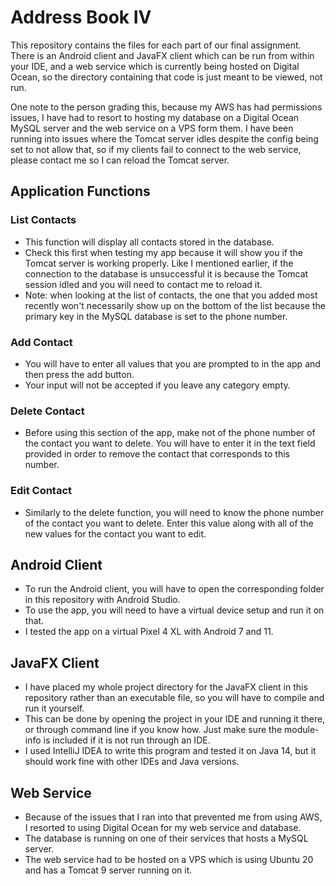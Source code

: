 # Address Book IV

This repository contains the files for each part of our final assignment. There is an Android client and JavaFX client which can be run from within your IDE, and a web service which is currently being hosted on Digital Ocean, so the directory containing that code is just meant to be viewed, not run.

One note to the person grading this, because my AWS has had permissions issues, I have had to resort to hosting my database on a Digital Ocean MySQL server and the web service on a VPS form them. I have been running into issues where the Tomcat server idles despite the config being set to not allow that, so if my clients fail to connect to the web service, please contact me so I can reload the Tomcat server.

## Application Functions

### List Contacts
- This function will display all contacts stored in the database.
- Check this first when testing my app because it will show you if the Tomcat server is working properly. Like I mentioned earlier, if the connection to the database is unsuccessful it is because the Tomcat session idled and you will need to contact me to reload it.
- Note: when looking at the list of contacts, the one that you added most recently won't necessarily show up on the bottom of the list because the primary key in the MySQL database is set to the phone number.

### Add Contact
- You will have to enter all values that you are prompted to in the app and then press the add button.
- Your input will not be accepted if you leave any category empty.

### Delete Contact
- Before using this section of the app, make not of the phone number of the contact you want to delete. You will have to enter it in the text field provided in order to remove the contact that corresponds to this number.

### Edit Contact
- Similarly to the delete function, you will need to know the phone number of the contact you want to delete. Enter this value along with all of the new values for the contact you want to edit.

## Android Client
- To run the Android client, you will have to open the corresponding folder in this repository with Android Studio.
- To use the app, you will need to have a virtual device setup and run it on that.
- I tested the app on a virtual Pixel 4 XL with Android 7 and 11.

## JavaFX Client
- I have placed my whole project directory for the JavaFX client in this repository rather than an executable file, so you will have to compile and run it yourself.
- This can be done by opening the project in your IDE and running it there, or through command line if you know how. Just make sure the module-info is included if it is not run through an IDE.
- I used IntelliJ IDEA to write this program and tested it on Java 14, but it should work fine with other IDEs and Java versions.

## Web Service
- Because of the issues that I ran into that prevented me from using AWS, I resorted to using Digital Ocean for my web service and database.
- The database is running on one of their services that hosts a MySQL server.
- The web service had to be hosted on a VPS which is using Ubuntu 20 and has a Tomcat 9 server running on it.
